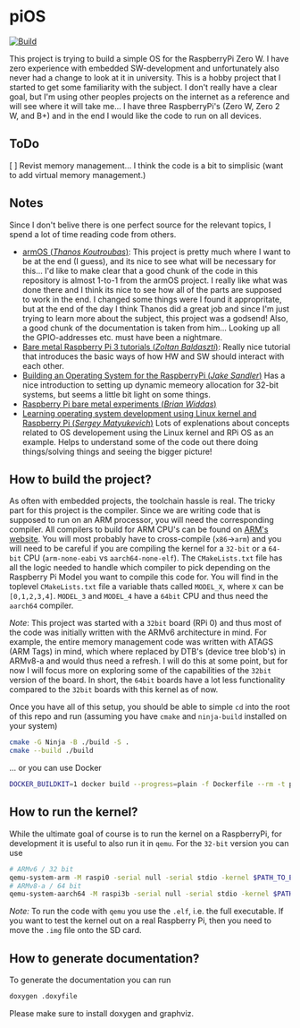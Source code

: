 # piOS
[![Build](https://github.com/i-ilak/pios/actions/workflows/Build.yml/badge.svg)](https://github.com/i-ilak/pios/actions/workflows/Build.yml)

This project is trying to build a simple OS for the RaspberryPi Zero W.
I have zero experience with embedded SW-development and unfortunately also never had a change to look at it in university. This is a hobby project that I started to get some familiarity with the subject.
I don't really have a clear goal, but I'm using other peoples projects on the internet as a reference and will see where it will take me... I have three RaspberryPi's (Zero W, Zero 2 W, and B+) and in the end I would like the code to run on all devices.

## ToDo
[ ] Revist memory management... I think the code is a bit to simplisic (want to add virtual memory management.)

## Notes
Since I don't belive there is one perfect source for the relevant topics, I spend a lot of time reading code from others.
* [armOS (*Thanos Koutroubas*)](https://github.com/thanoskoutr/armOS): This project is pretty much where I want to be at the end (I guess), and its nice to see what will be necessary for this...
    I'd like to make clear that a good chunk of the code in this repository is almost 1-to-1 from the armOS project. I really like what was done there and I think its nice to see how all of the parts are supposed to work in the end.
    I changed some things were I found it appropritate, but at the end of the day I think Thanos did a great job and since I'm just trying to learn more about the subject, this project was a godsend!
    Also, a good chunk of the documentation is taken from him... Looking up all the GPIO-addresses etc. must have been a nightmare.
* [Bare metal Raspberry Pi 3 tutorials (*Zoltan Baldaszti*)](https://github.com/bztsrc/raspi3-tutorial/): Really nice tutorial that introduces the basic ways of how HW and SW should interact with each other.
* [Building an Operating System for the RaspberryPi (*Jake Sandler*)](https://jsandler18.github.io) Has a nice introduction to setting up dynamic memeory allocation for 32-bit systems, but seems a little bit light on some things.
* [Raspberry Pi bare metal experiments (*Brian Widdas*)](https://github.com/brianwiddas/pi-baremetal)
* [Learning operating system development using Linux kernel and Raspberry Pi (*Sergey Matyukevich*)](https://github.com/s-matyukevich/raspberry-pi-os) Lots of explenations about concepts related to OS developement using the Linux kernel and RPi OS as an example. Helps to understand some of the code out there doing things/solving things and seeing the bigger picture!

## How to build the project?
As often with embedded projects, the toolchain hassle is real. The tricky part for this project is the compiler. Since we are writing code that is supposed to run on an ARM processor, you will need the corresponding compiler. All compilers to build for ARM CPU's can be found on [ARM's website](https://developer.arm.com/downloads/-/arm-gnu-toolchain-downloads). You will most probably have to cross-compile (`x86`->`arm`) and you will need to be careful if you are compiling the kernel for a `32-bit` or a `64-bit` CPU (`arm-none-eabi` vs `aarch64-none-elf`). The `CMakeLists.txt` file has all the logic needed to handle which compiler to pick depending on the Raspberry Pi Model you want to compile this code for. You will find in the toplevel `CMakeLists.txt` file a variable thats called `MODEL_X`, where `X` can be `[0,1,2,3,4]`. `MODEL_3` and `MODEL_4` have a `64bit` CPU and thus need the `aarch64` compiler. 

*Note*: This project was started with a `32bit` board (RPi 0) and thus most of the code was initially written with the ARMv6 architecture in mind. For example, the entire memory management code was written with ATAGS (ARM Tags) in mind, which where replaced by DTB's (device tree blob's) in ARMv8-a and would thus need a refresh. I will do this at some point, but for now I will focus more on exploring some of the capabilities of the `32bit` version of the board. In short, the `64bit` boards have a lot less functionality compared to the `32bit` boards with this kernel as of now.   

Once you have all of this setup, you should be able to simple `cd` into the root of this repo and run (assuming you have `cmake` and `ninja-build` installed on your system)
```bash
cmake -G Ninja -B ./build -S .
cmake --build ./build
```
... or you can use Docker
```bash
DOCKER_BUILDKIT=1 docker build --progress=plain -f Dockerfile --rm -t pi_os:latest . --output ${PATH_TO_WHERE_YOU_WANT_THE_ELF_AND_IMG}
```

## How to run the kernel?
While the ultimate goal of course is to run the kernel on a RaspberryPi, for development it is useful to also run it in `qemu`. For the `32-bit` version you can use
```bash
# ARMv6 / 32 bit
qemu-system-arm -M raspi0 -serial null -serial stdio -kernel $PATH_TO_ELF/kernel.elf
# ARMv8-a / 64 bit
qemu-system-aarch64 -M raspi3b -serial null -serial stdio -kernel $PATH_TO_ELF/kernel7.elf
```

*Note:* To run the code with `qemu` you use the `.elf`, i.e. the full executable. If you want to test the kernel out on a real Raspberry Pi, then you need to move the `.img` file onto the SD card. 


## How to generate documentation?
To generate the documentation you can run
```bash
doxygen .doxyfile
```
Please make sure to install doxygen and graphviz.
